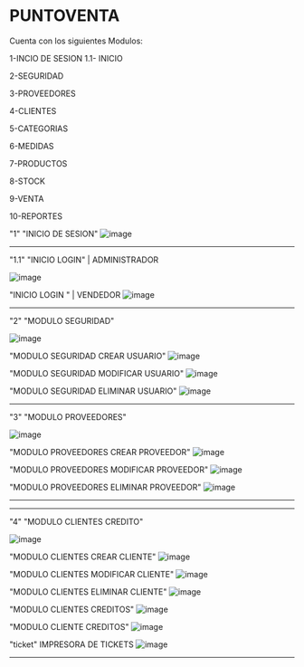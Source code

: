 # PUNTOVENTA

Cuenta con los siguientes Modulos:

1-INCIO DE SESION 
  1.1- INICIO 
  
2-SEGURIDAD

3-PROVEEDORES

4-CLIENTES

5-CATEGORIAS

6-MEDIDAS

7-PRODUCTOS

8-STOCK

9-VENTA

10-REPORTES


"1"
"INICIO DE SESION"
![image](https://user-images.githubusercontent.com/60913160/227384102-b52b5ce8-527c-4ec0-910b-b23188efa75e.png)

----------------------------------------------------------------------------------------------------------------------
"1.1"
"INICIO LOGIN" | ADMINISTRADOR

![image](https://user-images.githubusercontent.com/60913160/227384197-8bc606f4-7a4d-4afb-a133-2f100c2abd83.png)


"INICIO LOGIN " | VENDEDOR
![image](https://user-images.githubusercontent.com/60913160/227384264-896cc926-fd62-4bdc-9cf7-d7fa2a0fb445.png)

----------------------------------------------------------------------------------------------------------------------
"2"
"MODULO SEGURIDAD"

![image](https://user-images.githubusercontent.com/60913160/227384316-1e2a99b7-3af0-42a3-83d8-042f41806fed.png)

"MODULO SEGURIDAD CREAR USUARIO"
![image](https://user-images.githubusercontent.com/60913160/227384386-214b83d5-9b4d-4d8e-aa8b-d9ca7587c4f9.png)

"MODULO SEGURIDAD MODIFICAR USUARIO"
![image](https://user-images.githubusercontent.com/60913160/227384433-073f6b41-de6a-4b46-a7ff-5b3081923a36.png)

"MODULO SEGURIDAD ELIMINAR USUARIO"
![image](https://user-images.githubusercontent.com/60913160/227384500-3c727c7f-cd34-4535-ad86-9291981df836.png)

----------------------------------------------------------------------------------------------------------------------
"3"
"MODULO PROVEEDORES"

![image](https://user-images.githubusercontent.com/60913160/227385517-28c2b989-3e39-476e-9ca6-f210308aec88.png)

"MODULO PROVEEDORES CREAR PROVEEDOR"
![image](https://user-images.githubusercontent.com/60913160/227385621-2a30fe0a-e4e3-49a9-9856-1c11bfb6e898.png)


"MODULO PROVEEDORES MODIFICAR PROVEEDOR"
![image](https://user-images.githubusercontent.com/60913160/227385674-778d8aa0-f642-41d0-8eac-84b9f2192fe4.png)

"MODULO PROVEEDORES ELIMINAR PROVEEDOR"
![image](https://user-images.githubusercontent.com/60913160/227385716-c0339a2d-57f4-4227-ab00-3313b62d3200.png)


----------------------------------------------------------------------------------------------------------------------

----------------------------------------------------------------------------------------------------------------------
"4"
"MODULO CLIENTES CREDITO"

![image](https://user-images.githubusercontent.com/60913160/227385912-3225a1f6-8ddd-4acc-bdbc-a0677db76c39.png)


"MODULO CLIENTES CREAR CLIENTE"
![image](https://user-images.githubusercontent.com/60913160/227385976-9de53d7d-b98e-47ad-a09c-a57c2e38cd7f.png)



"MODULO CLIENTES MODIFICAR CLIENTE"
![image](https://user-images.githubusercontent.com/60913160/227386025-443b7ae2-0f2e-4f32-bfb1-7d8b49676e17.png)


"MODULO CLIENTES ELIMINAR CLIENTE"
![image](https://user-images.githubusercontent.com/60913160/227386061-4710b882-aa45-4f85-81fa-0a51043a5328.png)

"MODULO CLIENTES CREDITOS"
![image](https://user-images.githubusercontent.com/60913160/227386146-4d9de831-9bf4-4820-9bd4-1bb8189313a9.png)

"MODULO CLIENTE CREDITOS"
![image](https://user-images.githubusercontent.com/60913160/227386208-918185fa-b64c-4632-b7ba-e12021df1665.png)

"ticket" IMPRESORA DE TICKETS
![image](https://user-images.githubusercontent.com/60913160/227386307-ad3f9e82-8595-4cc7-9b66-b15932a32700.png)




----------------------------------------------------------------------------------------------------------------------





